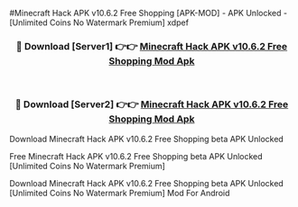 #Minecraft Hack APK v10.6.2 Free Shopping [APK-MOD] - APK Unlocked - [Unlimited Coins No Watermark Premium] xdpef



<div align="center">

<h3>🔴 Download [Server1] 👉👉 <a href="https://momento.my/?title=Minecraft_Hack_APK_v10.6.2_Free_Shopping">Minecraft Hack APK v10.6.2 Free Shopping Mod Apk</a></h3><br>

<h3>🔴 Download [Server2] 👉👉 <a href="https://momento.my/?title=Minecraft_Hack_APK_v10.6.2_Free_Shopping">Minecraft Hack APK v10.6.2 Free Shopping Mod Apk</a></h3>
</div>



Download Minecraft Hack APK v10.6.2 Free Shopping beta APK Unlocked

Free Minecraft Hack APK v10.6.2 Free Shopping beta APK Unlocked [Unlimited Coins No Watermark Premium]

Download Minecraft Hack APK v10.6.2 Free Shopping beta APK Unlocked [Unlimited Coins No Watermark Premium] Mod For Android
